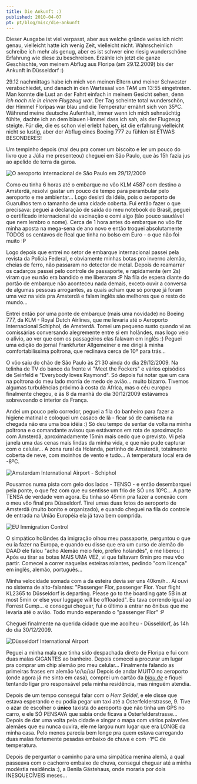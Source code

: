 ```yaml
---
title: Die Ankunft :)
published: 2010-04-07
pt: pt/blog/misc/die-ankunft
---
```


Dieser Ausgabe ist viel verpasst, aber aus welche gründe weiss ich nicht genau, vielleicht hatte ich wenig Zeit, vielleicht nicht.
Wahrscheinlich schreibe ich mehr als genug, aber es ist schwer eine riesig wunderschöne Erfahrung wie diese zu beschreiben.
Erzähle ich jetzt die ganze Geschischte, von meinem Abflug aus Floripa (am 29.12.2009) bis der Ankunft in Düsseldorf :)

29.12 nachmittags habe ich mich von meinen Eltern und meiner Schwester verabschiedet,
und danach in den Wartesaal von TAM um 13:55 eingetreten.
Man konnte die Lust an der Fahrt einfach in meinem Gesicht sehen, denn _ich noch nie in einem Flugzeug war_.
Der Tag scheinte total wunderschön, der Himmel Floripas war blau und die Temperatur ernährt sich von 35ºC.
Während meine deutsche Aufenthalt, immer wenn ich mich sehnsüchtig fühlte,
dachte ich an dem blauen Himmel dass ich sah, als der Flugzeug steigte.
Für die, die es schon viel erlebt haben, ist die erfahrung vielleicht nicht so lustig,
aber der Abflug eines Boeing 777 zu fühlen ist ETWAS BESONDERES!

<!--more-->

Um tempinho depois (mal deu pra comer um biscoito e ler um pouco do livro que a Júlia me presenteou) cheguei em São Paulo,
que às 15h fazia jus ao apelido de terra da garoa.

![O aeroporto internacional de São Paulo em 29/12/2009](/files/imgs/2010-03_2.jpg)

Como eu tinha 6 horas até o embarque no vôo KLM 4587 com destino a Amsterdã,
resolvi gastar um pouco de tempo para perambular pelo aeroporto e me ambientar...
Logo desisti da idéia, pois o aeroporto de Guarulhos tem o tamanho de uma cidade coberta.
Fui então fazer o que precisava: peguei a declaração de saída do meu notebook do Brasil,
peguei o certificado internacional de vacinação e comi algo (tão pouco saudável que nem lembro o nome).
Cerca de 1 hora antes do embarque no vôo fiz minha aposta na mega-sena de ano novo e então troquei absolutamente TODOS os centavos de Real que tinha no bolso em Euro - o que não foi muito :P

Logo depois que entrei no setor de embarque internacional passei pela revista da Polícia Federal,
e obviamente minhas botas pro inverno alemão, cheias de ferro, não passaram no detector de metal.
Depois de reamarrar os cadarços passei pelo controle de passaporte, e rapidamente (em 2s) viram que eu não era bandido e me liberaram :P
Na fila de espera diante do portão de embarque não aconteceu nada demais, exceto ouvir a conversa de algumas pessoas arrogantes,
as quais acham que só porque já foram uma vez na vida pra Amsterdã e falam inglês são melhores que o resto do mundo...

Entrei então por uma ponte de embarque (mais uma novidade) no Boeing 777,
da KLM - Royal Dutch Airlines, que me levaria até o Aeroporto Internacional Schiphol, de Amsterdã.
Tomei um pequeno susto quando vi as comissárias conversando alegremente entre si em holândes,
mas logo veio o alívio, ao ver que com os passageiros elas falavam em inglês :)
Peguei uma edição do jornal Frankfurter Allgemeiner e me dirigi à minha comfortabilíssima poltrona,
que reclinava cerca de 10º para trás...

O vôo saiu do chão de São Paulo às 21:30 ainda do dia 29/12/2009.
Na telinha de TV do banco da frente vi "Meet the Fockers" e vários episódios de Seinfeld e "Everybody loves Raymond".
Só depois fui notar que um cara na poltrona do meu lado morria de medo de avião... muito bizarro.
Tivemos algumas turbulências próximo à costa da África, mas o céu europeu finalmente chegou,
e às 8 da manhã do dia 30/12/2009 estávamos sobrevoando o interior da França.

Andei um pouco pelo corredor, peguei a fila do banheiro para fazer a higiene matinal
e coloquei um casaco de lã - ficar só de camiseta na chegada não era uma boa idéia :)
Só deu tempo de sentar de volta na minha poltrona e o comandante avisou que estávamos em rota de aproximação com Amsterdã,
aproximadamente 15min mais cedo que o previsto.
Vi pela janela uma das cenas mais lindas da minha vida, e que não pude capturar com o celular...
A zona rural da Holanda, pertinho de Amsterdã, totalmente coberta de neve, com moinhos de vento e tudo...
A temperatura local era de -8ºC.

![Amsterdam International Airport - Schiphol](/files/imgs/2010-03_3.jpg)

Pousamos numa pista com gelo dos lados - TENSO - e então desembarquei pela ponte, o que fez com que eu sentisse um frio de SÓ uns 10ºC...
A parte TENSA de verdade vem agora.
Eu tinha só 45min pra fazer a conexão com o meu vôo final pra Düsseldorf.
Tirei umas duas fotos do aeroporto de Amsterdã (muito bonito e organizado),
e quando cheguei na fila do controle de entrada na União Européia ela já tava bem comprida.

![EU Immigration Control](/files/imgs/2010-03_5.jpg)

O simpático holândes da imigração olhou meu passaporte, perguntou o que eu ia fazer na Europa,
e quando eu disse que era um curso de alemão do DAAD ele falou "acho Alemão meio feio, prefiro holandês", e me liberou :)
Após eu tirar as botas MAIS UMA VEZ, vi que faltavam 6min pro meu vôo partir.
Comecei a correr naquelas esteiras rolantes, pedindo "com licença" em inglês, alemão, português...

Minha velocidade somada com a da esteira devia ser uns 40km/h...
Aí ouvi no sistema de alto-falantes: "Passenger Flor, passenger Flor. Your flight KL2365 to Düsseldorf is departing.
Please go to the boarding gate 5B in at most 5min or else your luggage will be offloaded".
Eu tava correndo igual ao Forrest Gump... e consegui cheguar, fui o último a entrar no ônibus que me levaria até o avião.
Todo mundo esperando o "passenger Flor" :P

Cheguei finalmente na querida cidade que me acolheu - Düsseldorf, às 14h do dia 30/12/2009.

![Düsseldorf International Airport](/files/imgs/2010-03_6.jpg)

Peguei a minha mala que tinha sido despachada direto de Floripa e fui com duas malas GIGANTES ao banheiro.
Depois comecei a procurar um lugar pra comprar um chip alemão pro meu celular...
Finalmente falando as primeiras frases em alemão \o/\o/\o/ Depois de andar MUITO no aeroporto (onde agora já me sinto em casa),
comprei um cartão da _[blau.de](http://blau.de)_ e fiquei tentando ligar pro responsável pela minha residência, mas ninguém atendia.

Depois de um tempo consegui falar com o _Herr Seidel_,
e ele disse que estava esperando e eu podia pegar um taxi até a Osterfelderstrasse, 9.
Tive o azar de escolher o **único** taxista do aeroporto que não tinha um GPS no carro,
e ele SÓ PENSAVA que sabia onde ficava a Osterfelderstrasse...
Depois de dar uma volta pela cidade e xingar o mapa com vários palavrões alemães que eu nunca ouvira,
ele me largou num lugar que era LONGE da minha casa.
Pelo menos parecia bem longe pra quem estava carregando duas malas fortemente pesadas embaixo de chuva e com -1ºC de temperatura.

Depois de perguntar o caminho para uma simpática menina alemã, a qual passeava com o cachorro embaixo de chuva,
consegui cheguar até a minha modéstia residência :), a Benila Gästehaus, onde moraria por dois INESQUECÍVEIS meses...

